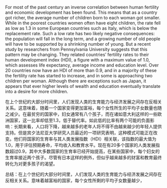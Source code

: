  For most of the past century an inverse correlation between human fertility and economic development has been found. This means that as a country got richer, the average number of children born to each woman got smaller. While in the poorest countries women often have eight children, the rate fell as low as 1.3 in some European countries such as Italy, which is below the replacement rate. Such a low rate has two likely negative consequences: the population will fall in the long term, and a growing number of old people will have to be supported by a shrinking number of young. But a recent study by researchers from Pennsylvania University suggests that this pattern may be changing. They related countries’ fertility rates to their human development index (HDI), a figure with a maximum value of 1.0, which assesses life expectancy, average income and education level. Over 20 countries now have an HDI of more than 0.9, and in a majority of these the fertility rate has started to increase, and in some is approaching two children per woman. Although there are exceptions such as Japan, it appears that ever higher levels of wealth and education eventually translate into a desire for more children. 

在上个世纪的大部分时间里，人们发现人类的生育能力与经济发展之间存在反相关关系。这意味着，随着一个国家变得更加富裕，每个女性所生的平均子女数量也随之减少。在最贫穷的国家中，妇女通常有八个孩子，而在诸如意大利这样的一些欧洲国家，这一比率却低至1.3，低于替代率。如此低的比率有两个可能的负面影响：长期来看，人口将下降，越来越多的老年人将不得不由越来越少的年轻人提供支持。但是宾夕法尼亚大学研究人员最近的一项研究表明，这种模式可能正在改变。他们将国家的生育率与其人类发展指数（HDI）相关联，该指数的最大值为1.0，用于评估预期寿命，平均收入和教育水平。现在有20多个国家的人类发展指数超过0.9，其中大多数国家的生育率已经开始提高，在某些国家中，每个妇女的生育率接近两个孩子。尽管有日本这样的例外，但似乎越来越多的财富和教育最终转化为对更多孩子的渴望。

总结：在上个世纪的大部分时间里，人们发现人类的生育能力与经济发展之间存在反相关关系。意味着越富裕的国家，每个女性所剩的平均子女数量越少，

